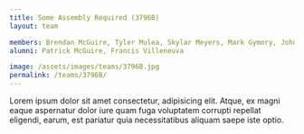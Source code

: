 ```yaml
---
title: Some Assembly Required (3796B)
layout: team

members: Brendan McGuire, Tyler Mulea, Skylar Meyers, Mark Gymory, John Long
alumni: Patrick McGuire, Francis Villeneuva

image: /assets/images/teams/3796B.jpg
permalink: /teams/3796B/
---
```


Lorem ipsum dolor sit amet consectetur, adipisicing elit. Atque, ex magni eaque aspernatur dolor iure quam fuga voluptatem corrupti repellat eligendi, earum, est pariatur quia necessitatibus aliquam saepe iste optio.